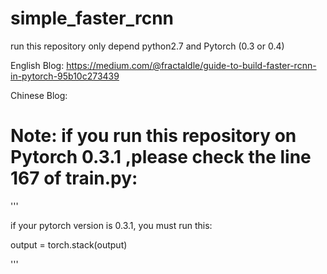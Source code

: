 # simple_faster_rcnn
run this repository only depend python2.7 and Pytorch (0.3 or 0.4)

English Blog: https://medium.com/@fractaldle/guide-to-build-faster-rcnn-in-pytorch-95b10c273439

Chinese Blog: 

# Note: if you run this repository on Pytorch 0.3.1 ,please check the line 167 of train.py:
'''

if your pytorch version is 0.3.1, you must run this:

output = torch.stack(output)

'''
